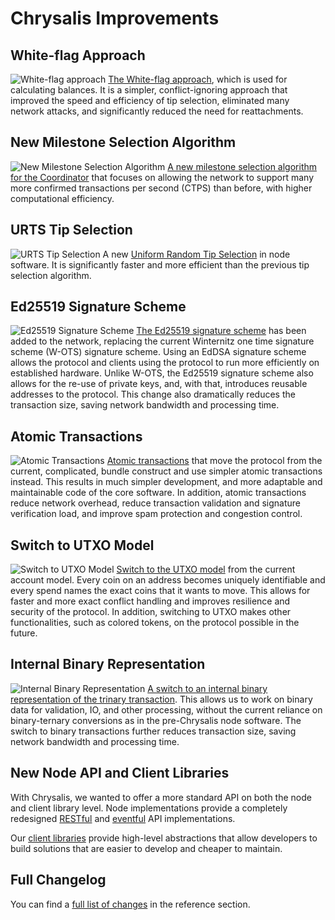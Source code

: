 
# Chrysalis Improvements

## White-flag Approach
![White-flag approach](/img/introduction/what_is_chrysalis/01.png)
[The White-flag approach](https://iota.cafe/t/conflict-white-flag-mitigate-conflict-spamming-by-ignoring-conflicts/233), which is used for calculating balances. It is a simpler, conflict-ignoring approach that improved the speed and efficiency of tip selection, eliminated many network attacks, and significantly reduced the need for reattachments.

## New Milestone Selection Algorithm
![New Milestone Selection Algorithm](/img/introduction/what_is_chrysalis/02.png)
[A new milestone selection algorithm for the Coordinator](https://iota.cafe/t/coordinator-improvements/310) that focuses on allowing the network to support many more confirmed transactions per second (CTPS) than before, with higher computational efficiency.

## URTS Tip Selection
![URTS Tip Selection](/img/introduction/what_is_chrysalis/03.png)
A new [Uniform Random Tip Selection](https://github.com/iotaledger/protocol-rfcs/blob/master/text/0008-uniform-random-tip-selection/0008-uniform-random-tip-selection.md) in node software. It is significantly faster and more efficient than the previous tip selection algorithm.

## Ed25519 Signature Scheme
![Ed25519 Signature Scheme](/img/introduction/what_is_chrysalis/04.png)
[The Ed25519 signature scheme](https://github.com/iotaledger/protocol-rfcs/blob/ee07797acb5940b7dbb5c3411b184ccdc6afdbb1/text/0000-ed25519-signature-scheme/0000-ed25519-signature-scheme.md) has been added to the network, replacing the current Winternitz one time signature scheme (W-OTS) signature scheme. Using an EdDSA signature scheme allows the protocol and clients using the protocol to run more efficiently on established hardware. Unlike W-OTS, the Ed25519 signature scheme also allows for the re-use of private keys, and, with that, introduces reusable addresses to the protocol. This change also dramatically reduces the transaction size, saving network bandwidth and processing time.

## Atomic Transactions
![Atomic Transactions](/img/introduction/what_is_chrysalis/05.png)
[Atomic transactions](https://github.com/luca-moser/protocol-rfcs/blob/signed-tx-payload/text/0000-transaction-payload/0000-transaction-payload.md) that move the protocol from the current, complicated, bundle construct and use simpler atomic transactions instead. This results in much simpler development, and more adaptable and maintainable code of the core software. In addition, atomic transactions reduce network overhead, reduce transaction validation and signature verification load, and improve spam protection and congestion control.

## Switch to UTXO Model
![Switch to UTXO Model](/img/introduction/what_is_chrysalis/06.png)
[Switch to the UTXO model](https://iota.cafe/t/switching-to-utxo-model-for-balances-colored-coins-easier-conflict-resolution/229) from the current account model. Every coin on an address becomes uniquely identifiable and every spend names the exact coins that it wants to move. This allows for faster and more exact conflict handling and improves resilience and security of the protocol. In addition, switching to UTXO makes other functionalities, such as colored tokens, on the protocol possible in the future.

## Internal Binary Representation
![Internal Binary Representation](/img/introduction/what_is_chrysalis/07.png)
[A switch to an internal binary representation of the trinary transaction](https://github.com/luca-moser/protocol-rfcs/blob/signed-tx-payload/text/0000-transaction-payload/0000-transaction-payload.md). This allows us to work on binary data for validation, IO, and other processing, without the current reliance on binary-ternary conversions as in the pre-Chrysalis node software. The switch to binary transactions further reduces transaction size, saving network bandwidth and processing time.

## New Node API and Client Libraries
With Chrysalis, we wanted to offer a more standard API on both the node and client library level. Node implementations provide a completely redesigned [RESTful](https://editor.swagger.io/?url=https://raw.githubusercontent.com/rufsam/protocol-rfcs/master/text/0026-rest-api/rest-api.yaml) and [eventful](https://playground.asyncapi.io/?load=https://raw.githubusercontent.com/luca-moser/protocol-rfcs/rfc/node-event-api/text/0033-node-event-api/0033-node-event-api.yml) API implementations.

Our [client libraries](../libraries/overview.md) provide high-level abstractions that allow developers to build solutions that are easier to develop and cheaper to maintain.

## Full Changelog

You can find a [full list of changes](../../reference/changelog.md) in the reference section.
